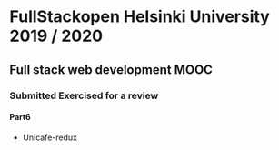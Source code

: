 # FullStackopen Helsinki University 2019 / 2020

## Full stack web development MOOC

### Submitted Exercised  for a review
    
#### Part6

- Unicafe-redux

